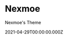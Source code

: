 ---
title: Nexmoe
github: https://github.com/theme-nexmoe/hexo-theme-nexmoe
demo: https://nexmoe.com/
license: Apache-2.0
author: Nexmoe's Theme
author_link: ''
author_twitter: ''
date: 2021-04-29T00:00:00.000Z
ssg:
  - Hexo
cms: null
css: null
category: null
description: A special Hexo theme.
draft: true
publish_date: '2019-07-21T05:43:13Z'
update_date: '2022-08-12T05:32:12Z'
github_star: 1273
github_fork: 194
---